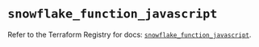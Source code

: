 # `snowflake_function_javascript`

Refer to the Terraform Registry for docs: [`snowflake_function_javascript`](https://registry.terraform.io/providers/snowflake-labs/snowflake/1.0.0/docs/resources/function_javascript).
